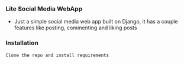 ### Lite Social Media WebApp ###

 - Just a simple social media web app built on Django, it has a couple features like posting, commenting and liking posts

### Installation ###
`Clone the repo and install requirements`
